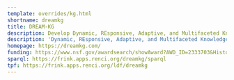 ```yaml
---
template: overrides/kg.html
shortname: dreamkg
title: DREAM-KG
description: Develop Dynamic, REsponsive, Adaptive, and Multifaceted Knowledge Graphs to Address Homelessness With Explainable AI
description: 'Dynamic, REsponsive, Adaptive, and Multifaceted Knowledge Graph (DREAM-KG): An Open Knowledge Network to partially address homelessness with consideration of the social, economic, environmental, and political factors.'
homepage: https://dreamkg.com/
funding: https://www.nsf.gov/awardsearch/showAward?AWD_ID=2333703&HistoricalAwards=false
sparql: https://frink.apps.renci.org/dreamkg/sparql
tpf: https://frink.apps.renci.org/ldf/dreamkg
---
```



